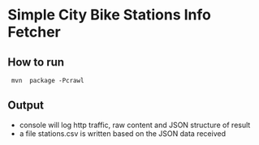 # Simple City Bike Stations Info Fetcher
## How to run
` mvn  package -Pcrawl`
## Output

*   console will log http traffic, raw content and JSON structure of result
*	a file stations.csv is written based on the JSON data received



